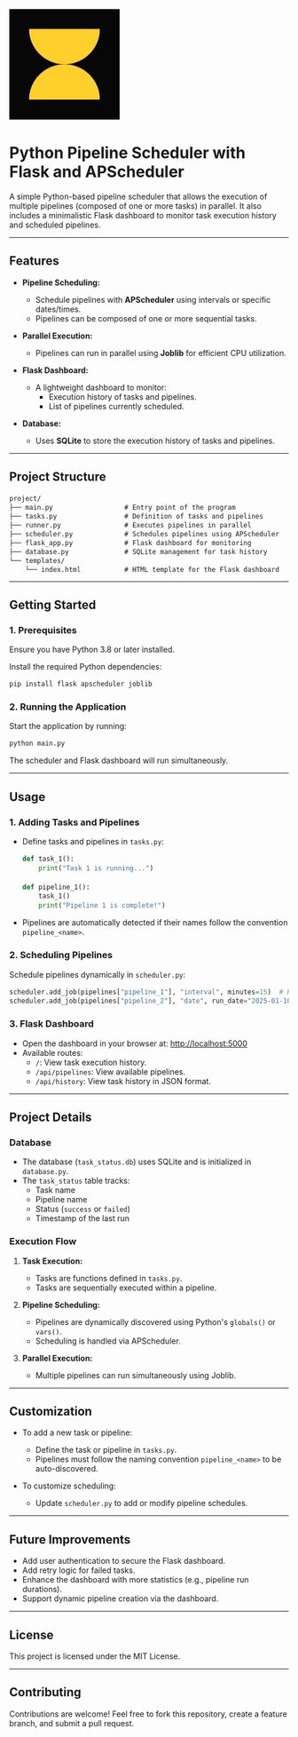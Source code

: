 <img alt="PypeRun" src="templates/PypeRun.png" width="200">


# **Python Pipeline Scheduler with Flask and APScheduler**

A simple Python-based pipeline scheduler that allows the execution of multiple pipelines (composed of one or more tasks) in parallel. It also includes a minimalistic Flask dashboard to monitor task execution history and scheduled pipelines.

---

## **Features**

- **Pipeline Scheduling:**
  - Schedule pipelines with **APScheduler** using intervals or specific dates/times.
  - Pipelines can be composed of one or more sequential tasks.

- **Parallel Execution:**
  - Pipelines can run in parallel using **Joblib** for efficient CPU utilization.

- **Flask Dashboard:**
  - A lightweight dashboard to monitor:
    - Execution history of tasks and pipelines.
    - List of pipelines currently scheduled.

- **Database:**
  - Uses **SQLite** to store the execution history of tasks and pipelines.

---

## **Project Structure**

```plaintext
project/
├── main.py                  # Entry point of the program
├── tasks.py                 # Definition of tasks and pipelines
├── runner.py                # Executes pipelines in parallel
├── scheduler.py             # Schedules pipelines using APScheduler
├── flask_app.py             # Flask dashboard for monitoring
├── database.py              # SQLite management for task history
└── templates/
    └── index.html           # HTML template for the Flask dashboard
```

---

## **Getting Started**

### **1. Prerequisites**

Ensure you have Python 3.8 or later installed.

Install the required Python dependencies:
```bash
pip install flask apscheduler joblib
```

### **2. Running the Application**

Start the application by running:
```bash
python main.py
```

The scheduler and Flask dashboard will run simultaneously.

---

## **Usage**

### **1. Adding Tasks and Pipelines**

- Define tasks and pipelines in `tasks.py`:
  ```python
  def task_1():
      print("Task 1 is running...")

  def pipeline_1():
      task_1()
      print("Pipeline 1 is complete!")
  ```

- Pipelines are automatically detected if their names follow the convention `pipeline_<name>`.

### **2. Scheduling Pipelines**

Schedule pipelines dynamically in `scheduler.py`:
```python
scheduler.add_job(pipelines["pipeline_1"], "interval", minutes=15)  # Run every 15 minutes
scheduler.add_job(pipelines["pipeline_2"], "date", run_date="2025-01-10 10:30:00")  # Run at a specific time
```

### **3. Flask Dashboard**

- Open the dashboard in your browser at: [http://localhost:5000](http://localhost:5000)
- Available routes:
  - `/`: View task execution history.
  - `/api/pipelines`: View available pipelines.
  - `/api/history`: View task history in JSON format.

---

## **Project Details**

### **Database**

- The database (`task_status.db`) uses SQLite and is initialized in `database.py`.
- The `task_status` table tracks:
  - Task name
  - Pipeline name
  - Status (`success` or `failed`)
  - Timestamp of the last run

### **Execution Flow**

1. **Task Execution:**
   - Tasks are functions defined in `tasks.py`.
   - Tasks are sequentially executed within a pipeline.

2. **Pipeline Scheduling:**
   - Pipelines are dynamically discovered using Python's `globals()` or `vars()`.
   - Scheduling is handled via APScheduler.

3. **Parallel Execution:**
   - Multiple pipelines can run simultaneously using Joblib.

---

## **Customization**

- To add a new task or pipeline:
  - Define the task or pipeline in `tasks.py`.
  - Pipelines must follow the naming convention `pipeline_<name>` to be auto-discovered.

- To customize scheduling:
  - Update `scheduler.py` to add or modify pipeline schedules.

---

## **Future Improvements**

- Add user authentication to secure the Flask dashboard.
- Add retry logic for failed tasks.
- Enhance the dashboard with more statistics (e.g., pipeline run durations).
- Support dynamic pipeline creation via the dashboard.

---

## **License**

This project is licensed under the MIT License.

---

## **Contributing**

Contributions are welcome! Feel free to fork this repository, create a feature branch, and submit a pull request.
